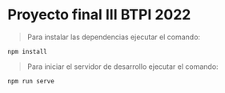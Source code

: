 # Proyecto final III BTPI 2022

> Para instalar las dependencias ejecutar el comando:

    npm install
  

> Para iniciar el servidor de desarrollo ejecutar el comando:

    npm run serve
